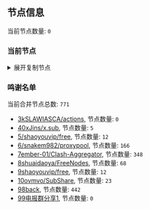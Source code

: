 
## 节点信息
当前节点数量: `0`
### 当前节点
<details>
  <summary>展开复制节点</summary>

    

</details>

### 鸣谢名单
当前合并节点总数: `771`
- [3kSLAWIASCA/actions](https://github.com/kSLAWIASCA/actions), 节点数量: `0`
- [40xJins/x.sub](https://github.com/0xJins/x.sub), 节点数量: `5`
- [5/shaoyouvip/free](https://github.com/shaoyouvip/free), 节点数量: `12`
- [6/snakem982/proxypool](https://github.com/snakem982/proxypool), 节点数量: `166`
- [7ember-01/Clash-Aggregator](https://github.com/ember-01/Clash-Aggregator), 节点数量: `348`
- [8shuaidaoya/FreeNodes](https://github.com/shuaidaoya/FreeNodes), 节点数量: `68`
- [9shaoyouvip/free](https://github.com/shaoyouvip/free), 节点数量: `12`
- [10ovmvo/SubShare](https://github.com/ovmvo/SubShare), 节点数量: `23`
- [98back](https://github.com/firefoxmmx2/v2rayshare_subcription), 节点数量: `442`
- [99电报群分享1](https://github.com/cdddbc/getAirport), 节点数量: `0`


